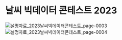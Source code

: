 # 날씨 빅데이터 콘테스트 2023

![설명자료_2023날씨빅데이터콘테스트_page-0003](https://github.com/user-attachments/assets/e8326688-8654-44be-a616-da0677f20ef5)
![설명자료_2023날씨빅데이터콘테스트_page-0004](https://github.com/user-attachments/assets/f58a1047-4174-4c85-b27a-a6efee9afb9a)
